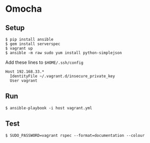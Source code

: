 Omocha
======

Setup
-----

    $ pip install ansible
    $ gem install serverspec
    $ vagrant up
    $ ansible -m raw sudo yum install python-simplejson

Add these lines to `$HOME/.ssh/config`    

    Host 192.168.33.*
      IdentityFile ~/.vagrant.d/insecure_private_key
      User vagrant

Run
----

    $ ansible-playbook -i host vagrant.yml

Test
----

    $ SUDO_PASSWORD=vagrant rspec --format=documentation --colour

